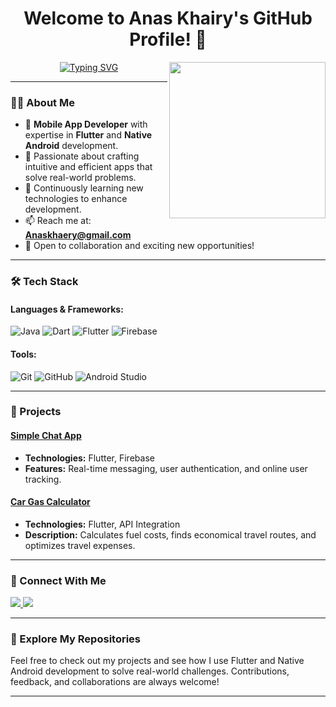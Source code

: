<h1 align="center">Welcome to Anas Khairy's GitHub Profile! 👋</h1>
<img align="right" src="https://c.tenor.com/_DOBjnGspYAAAAAM/code-coding.gif" width="250">

<p align="center">
  <a href="https://git.io/typing-svg">
    <img src="https://readme-typing-svg.demolab.com?font=Fira+Code&pause=1000&color=34B7F1&center=true&vCenter=true&width=435&lines=Mobile+App+Developer;Flutter+%26+Native+Android+Specialist;Always+Learning+%26+Building!" alt="Typing SVG" />
  </a>
</p>

---

### 👨‍💻 About Me
- 🔭 **Mobile App Developer** with expertise in **Flutter** and **Native Android** development.
- 🌟 Passionate about crafting intuitive and efficient apps that solve real-world problems.
- 🌱 Continuously learning new technologies to enhance development.
- 📫 Reach me at: **[Anaskhaery@gmail.com](mailto:Anaskhaery@gmail.com)**
- 💬 Open to collaboration and exciting new opportunities!

---

### 🛠 Tech Stack
#### Languages & Frameworks:
![Java](https://img.shields.io/badge/-Java-%23F05032?style=flat-square&logo=java&logoColor=white)
![Dart](https://img.shields.io/badge/-Dart-0175C2?style=flat-square&logo=dart&logoColor=white)
![Flutter](https://img.shields.io/badge/-Flutter-02569B?style=flat-square&logo=flutter&logoColor=white)
![Firebase](https://img.shields.io/badge/-Firebase-FFCA28?style=flat-square&logo=firebase&logoColor=black)

#### Tools:
![Git](https://img.shields.io/badge/-Git-F05032?style=flat-square&logo=git&logoColor=white)
![GitHub](https://img.shields.io/badge/-GitHub-181717?style=flat-square&logo=github&logoColor=white)
![Android Studio](https://img.shields.io/badge/-Android%20Studio-3DDC84?style=flat-square&logo=android-studio&logoColor=white)

---

### 🚀 Projects

#### [Simple Chat App](https://github.com/AnasKhairy/simple_chat_app)
- **Technologies:** Flutter, Firebase
- **Features:** Real-time messaging, user authentication, and online user tracking.

#### [Car Gas Calculator](https://github.com/AnasKhairy)
- **Technologies:** Flutter, API Integration
- **Description:** Calculates fuel costs, finds economical travel routes, and optimizes travel expenses.
<!--

---

### 📊 GitHub Stats
<p align="center">
  <img src="https://github-readme-stats.vercel.app/api?username=AnasKhairy&show_icons=true&theme=radical" alt="GitHub stats" />
  <img src="https://github-readme-streak-stats.herokuapp.com/?user=AnasKhairy&theme=radical" alt="GitHub streak stats" />
</p>
-->
---

### 🤝 Connect With Me
<a href="https://www.linkedin.com/in/anas-khaery/" target="_blank">
  <img src="https://img.shields.io/badge/-LinkedIn-0077B5?style=for-the-badge&logo=linkedin&logoColor=white" />
</a>
<a href="mailto:Anaskhaery@gmail.com" target="_blank">
  <img src="https://img.shields.io/badge/-Email-D14836?style=for-the-badge&logo=gmail&logoColor=white" />
</a>

---

### 📂 Explore My Repositories
Feel free to check out my projects and see how I use Flutter and Native Android development to solve real-world challenges. Contributions, feedback, and collaborations are always welcome!

---
